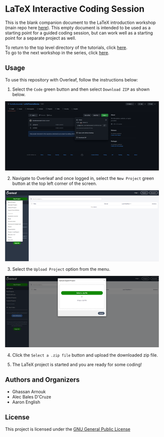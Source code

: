 # LaTeX Interactive Coding Session

This is the blank companion document to the LaTeX introduction workshop (main repo here [here](https://github.com/humdrumcomet/LaTeXIntroduction)).
This empty document is intended to be used as a starting point for a guided coding session, but can work well as a starting point for a separate project as well.

To return to the top level directory of the tutorials, click [here](https://github.com/humdrumcomet/LaTeXTutorialSeries).\
To go to the next workshop in the series, click [here](https://github.com/humdrumcomet/LaTeXAdvancedWorkshop).

## Usage
To use this repository with Overleaf, follow the instructions below:

1. Select the `Code` green button and then select `Download ZIP` as shown below.

![attributes](img/downloadZip.png)

2. Navigate to Overleaf and once logged in, select the `New Project` green button at the top left corner of the screen.

![attributes](img/overleafUploadProject.png)

3. Select the `Upload Project` option from the menu.

![attributes](img/selectazip.png)

4. Click the `Select a .zip file` button and upload the downloaded zip file.

5. The LaTeX project is started and you are ready for some coding!

## Authors and Organizers

* Ghassan Arnouk
* Alec Bales D'Cruze
* Aaron English

## License

This project is licensed under the [GNU General Public License](LICENSE)

[LICENSE]: https://github.com/humdrumcomet/LaTeXTutorialSeries/blob/main/LICENSE

